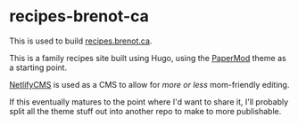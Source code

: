 # recipes-brenot-ca
This is used to build [recipes.brenot.ca](https://recipes.brenot.ca).

This is a family recipes site built using Hugo, using the [PaperMod](https://github.com/adityatelange/hugo-PaperMod/) theme as a starting point.

[NetlifyCMS](https://www.netlifycms.org/) is used as a CMS to allow for _more or less_ mom-friendly editing.

If this eventually matures to the point where I'd want to share it, I'll probably split all the theme stuff out into another repo to make to more publishable.
